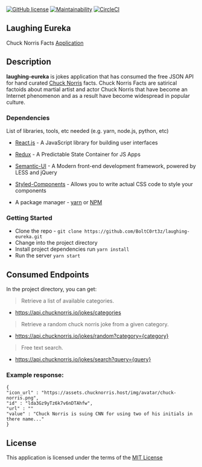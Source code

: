 [![GitHub license](https://img.shields.io/github/license/Naereen/StrapDown.js.svg)](https://github.com/Naereen/StrapDown.js/blob/master/LICENSE)
[![Maintainability](https://api.codeclimate.com/v1/badges/32df02bd2dca67a0a05f/maintainability)](https://codeclimate.com/github/BoltC0rt3z/laughing-eureka/maintainability)
[![CircleCI](https://circleci.com/gh/BoltC0rt3z/laughing-eureka.svg?style=svg&circle-token=8bcfd74055d92085b2f954dd0e3bbe1728e3c9e6)](https://circleci.com/gh/BoltC0rt3z/laughing-eureka)

## Laughing Eureka

Chuck Norris Facts [Application](https://boltc0rt3z.github.io/laughing-eureka/)


## Description

**laughing-eureka** is jokes application that has consumed the free JSON API for hand curated [Chuck Norris](https://api.chucknorris.io/) facts. Chuck Norris Facts are satirical factoids about martial artist and actor Chuck Norris that have become an Internet phenomenon and as a result have become widespread in popular culture.

### Dependencies

List of libraries, tools, etc needed (e.g. yarn, node.js, python, etc)

- [React.js](https://reactjs.org/) - A JavaScript library for building user interfaces
- [Redux](https://redux.js.org/) - A Predictable State Container for JS Apps
- [Semantic-UI](https://semantic-ui.com/) -  A Modern front-end development framework, powered by LESS and jQuery
- [Styled-Components](https://www.styled-components.com/docs) - Allows you to write actual CSS code to style your components

- A package manager - [yarn](https://yarnpkg.com/lang/en/) or [NPM](https://www.npmjs.com/)

### Getting Started

- Clone the repo - `git clone https://github.com/BoltC0rt3z/laughing-eureka.git`
- Change into the project directory
- Install project dependencies run `yarn install`
- Run the server `yarn start`


## Consumed Endpoints

In the project directory, you can get:

> Retrieve a list of available categories.
- https://api.chucknorris.io/jokes/categories

> Retrieve a random chuck norris joke from a given category.
- https://api.chucknorris.io/jokes/random?category={category}

> Free text search.
- https://api.chucknorris.io/jokes/search?query={query}

### Example response:

```
{
"icon_url" : "https://assets.chucknorris.host/img/avatar/chuck-norris.png",
"id" : "lda3Gz9yTz6k7v6nDTAhfw",
"url" : ""
"value" : "Chuck Norris is suing CNN for using two of his initials in there name..."
}
```

## License

This application is licensed under the terms of the [MIT License](https://github.com/BoltC0rt3z/laughing-eureka/blob/develop/LICENSE)
